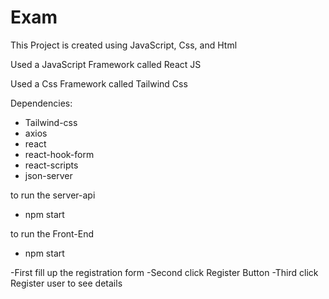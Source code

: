 # Exam

This Project is created using JavaScript, Css, and Html

Used a JavaScript Framework called React JS

Used a Css Framework called Tailwind Css

Dependencies: 
- Tailwind-css
- axios
- react
- react-hook-form
- react-scripts
- json-server

to run the server-api
- npm start

to run the Front-End
- npm start

-First fill up the registration form
-Second click Register Button
-Third click Register user to see details
